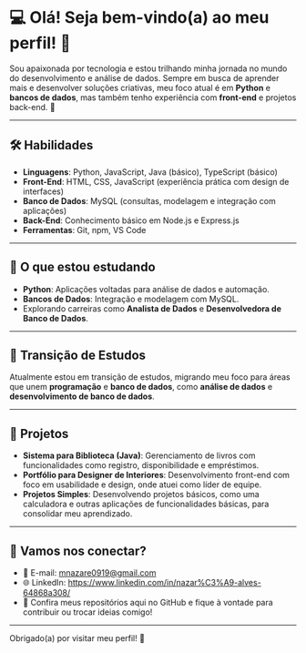 # 💻 Olá! Seja bem-vindo(a) ao meu perfil! 🚀

Sou apaixonada por tecnologia e estou trilhando minha jornada no mundo do desenvolvimento e análise de dados. Sempre em busca de aprender mais e desenvolver soluções criativas, meu foco atual é em **Python** e **bancos de dados**, mas também tenho experiência com **front-end** e projetos back-end. 🌟

---

## 🛠️ Habilidades

- **Linguagens**: Python, JavaScript, Java (básico), TypeScript (básico)
- **Front-End**: HTML, CSS, JavaScript (experiência prática com design de interfaces)
- **Banco de Dados**: MySQL (consultas, modelagem e integração com aplicações)
- **Back-End**: Conhecimento básico em Node.js e Express.js
- **Ferramentas**: Git, npm, VS Code

---

## 🌱 O que estou estudando

- **Python**: Aplicações voltadas para análise de dados e automação.
- **Bancos de Dados**: Integração e modelagem com MySQL.
- Explorando carreiras como **Analista de Dados** e **Desenvolvedora de Banco de Dados**.

---

## 🔄 Transição de Estudos

Atualmente estou em transição de estudos, migrando meu foco para áreas que unem **programação** e **banco de dados**, como **análise de dados** e **desenvolvimento de banco de dados**. 

---

## 📂 Projetos

- **Sistema para Biblioteca (Java)**: Gerenciamento de livros com funcionalidades como registro, disponibilidade e empréstimos.
- **Portfólio para Designer de Interiores**: Desenvolvimento front-end com foco em usabilidade e design, onde atuei como líder de equipe.
- **Projetos Simples**: Desenvolvendo projetos básicos, como uma calculadora e outras aplicações de funcionalidades básicas, para consolidar meu aprendizado.

---

## 🤝 Vamos nos conectar?

- 📧 E-mail: mnazare0919@gmail.com
- 🌐 LinkedIn: https://www.linkedin.com/in/nazar%C3%A9-alves-64868a308/
- 🌟 Confira meus repositórios aqui no GitHub e fique à vontade para contribuir ou trocar ideias comigo!

---

Obrigado(a) por visitar meu perfil! 🚀
